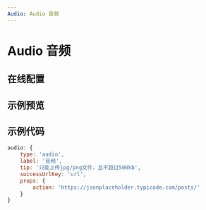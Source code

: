 ```yaml
---
Audio: Audio 音频
---
```


# Audio 音频

## 在线配置
<ClientOnly>
<ams-config name="audio" type="field"/>
</ClientOnly>

## 示例预览
<ClientOnly>
<demo-list :type="'audio'"></demo-list>
</ClientOnly>

## 示例代码
```js
audio: {
    type: 'audio',
    label: '音频',
    tip: '只能上传jpg/png文件，且不超过500kb',
    successUrlKey: 'url',
    props: {
        action: 'https://jsonplaceholder.typicode.com/posts/'
    }
}
```